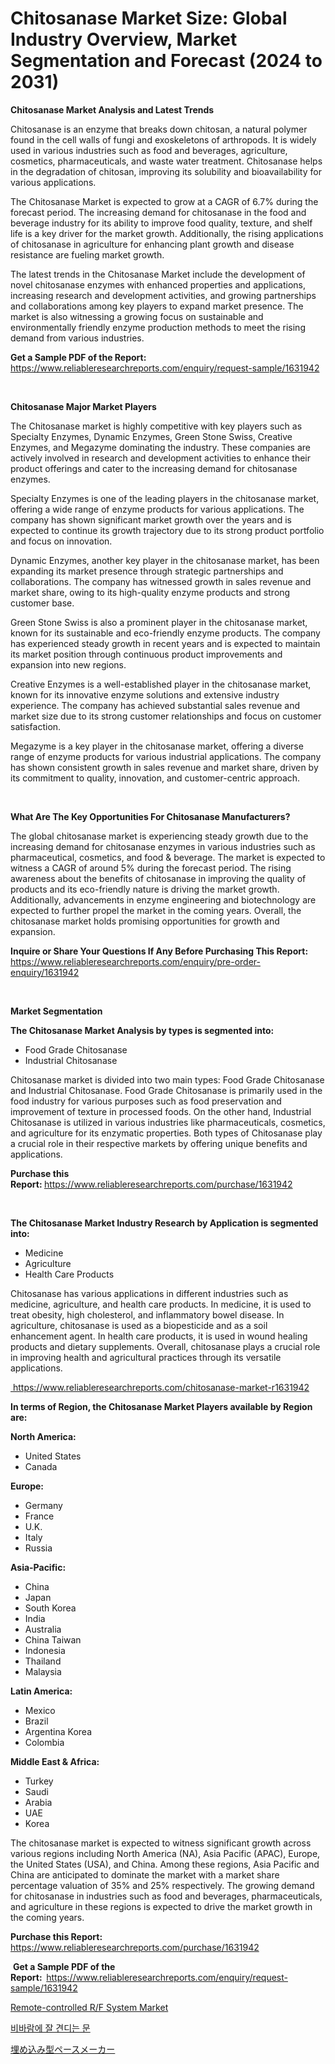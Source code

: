 <p><h1>Chitosanase Market Size: Global Industry Overview, Market Segmentation and Forecast (2024 to 2031)</h1></p><p><strong>Chitosanase Market Analysis and Latest Trends</strong></p>
<p><p>Chitosanase is an enzyme that breaks down chitosan, a natural polymer found in the cell walls of fungi and exoskeletons of arthropods. It is widely used in various industries such as food and beverages, agriculture, cosmetics, pharmaceuticals, and waste water treatment. Chitosanase helps in the degradation of chitosan, improving its solubility and bioavailability for various applications.</p><p>The Chitosanase Market is expected to grow at a CAGR of 6.7% during the forecast period. The increasing demand for chitosanase in the food and beverage industry for its ability to improve food quality, texture, and shelf life is a key driver for the market growth. Additionally, the rising applications of chitosanase in agriculture for enhancing plant growth and disease resistance are fueling market growth.</p><p>The latest trends in the Chitosanase Market include the development of novel chitosanase enzymes with enhanced properties and applications, increasing research and development activities, and growing partnerships and collaborations among key players to expand market presence. The market is also witnessing a growing focus on sustainable and environmentally friendly enzyme production methods to meet the rising demand from various industries.</p></p>
<p><strong>Get a Sample PDF of the Report:&nbsp;</strong> <a href="https://www.reliableresearchreports.com/enquiry/request-sample/1631942">https://www.reliableresearchreports.com/enquiry/request-sample/1631942</a></p>
<p>&nbsp;</p>
<p><strong>Chitosanase Major Market Players</strong></p>
<p><p>The Chitosanase market is highly competitive with key players such as Specialty Enzymes, Dynamic Enzymes, Green Stone Swiss, Creative Enzymes, and Megazyme dominating the industry. These companies are actively involved in research and development activities to enhance their product offerings and cater to the increasing demand for chitosanase enzymes.</p><p>Specialty Enzymes is one of the leading players in the chitosanase market, offering a wide range of enzyme products for various applications. The company has shown significant market growth over the years and is expected to continue its growth trajectory due to its strong product portfolio and focus on innovation.</p><p>Dynamic Enzymes, another key player in the chitosanase market, has been expanding its market presence through strategic partnerships and collaborations. The company has witnessed growth in sales revenue and market share, owing to its high-quality enzyme products and strong customer base.</p><p>Green Stone Swiss is also a prominent player in the chitosanase market, known for its sustainable and eco-friendly enzyme products. The company has experienced steady growth in recent years and is expected to maintain its market position through continuous product improvements and expansion into new regions.</p><p>Creative Enzymes is a well-established player in the chitosanase market, known for its innovative enzyme solutions and extensive industry experience. The company has achieved substantial sales revenue and market size due to its strong customer relationships and focus on customer satisfaction.</p><p>Megazyme is a key player in the chitosanase market, offering a diverse range of enzyme products for various industrial applications. The company has shown consistent growth in sales revenue and market share, driven by its commitment to quality, innovation, and customer-centric approach.</p></p>
<p>&nbsp;</p>
<p><strong>What Are The Key Opportunities For Chitosanase Manufacturers?</strong></p>
<p><p>The global chitosanase market is experiencing steady growth due to the increasing demand for chitosanase enzymes in various industries such as pharmaceutical, cosmetics, and food & beverage. The market is expected to witness a CAGR of around 5% during the forecast period. The rising awareness about the benefits of chitosanase in improving the quality of products and its eco-friendly nature is driving the market growth. Additionally, advancements in enzyme engineering and biotechnology are expected to further propel the market in the coming years. Overall, the chitosanase market holds promising opportunities for growth and expansion.</p></p>
<p><strong>Inquire or Share Your Questions If Any Before Purchasing This Report:</strong> <a href="https://www.reliableresearchreports.com/enquiry/pre-order-enquiry/1631942">https://www.reliableresearchreports.com/enquiry/pre-order-enquiry/1631942</a></p>
<p>&nbsp;</p>
<p><strong>Market Segmentation</strong></p>
<p><strong>The Chitosanase Market Analysis by types is segmented into:</strong></p>
<p><ul><li>Food Grade Chitosanase</li><li>Industrial Chitosanase</li></ul></p>
<p><p>Chitosanase market is divided into two main types: Food Grade Chitosanase and Industrial Chitosanase. Food Grade Chitosanase is primarily used in the food industry for various purposes such as food preservation and improvement of texture in processed foods. On the other hand, Industrial Chitosanase is utilized in various industries like pharmaceuticals, cosmetics, and agriculture for its enzymatic properties. Both types of Chitosanase play a crucial role in their respective markets by offering unique benefits and applications.</p></p>
<p><strong>Purchase this Report:&nbsp;</strong><a href="https://www.reliableresearchreports.com/purchase/1631942">https://www.reliableresearchreports.com/purchase/1631942</a></p>
<p>&nbsp;</p>
<p><strong>The Chitosanase Market Industry Research by Application is segmented into:</strong></p>
<p><ul><li>Medicine</li><li>Agriculture</li><li>Health Care Products</li></ul></p>
<p><p>Chitosanase has various applications in different industries such as medicine, agriculture, and health care products. In medicine, it is used to treat obesity, high cholesterol, and inflammatory bowel disease. In agriculture, chitosanase is used as a biopesticide and as a soil enhancement agent. In health care products, it is used in wound healing products and dietary supplements. Overall, chitosanase plays a crucial role in improving health and agricultural practices through its versatile applications.</p></p>
<p><a href="https://www.reliableresearchreports.com/chitosanase-market-r1631942">&nbsp;https://www.reliableresearchreports.com/chitosanase-market-r1631942</a></p>
<p><strong>In terms of Region, the Chitosanase Market Players available by Region are:</strong></p>
<p>
    <p> <strong> North America: </strong>
        <ul>
            <li>United States</li>
            <li>Canada</li>
        </ul>
        </p> 
    <p> <strong> Europe: </strong>
        <ul>
            <li>Germany</li>
            <li>France</li>
            <li>U.K.</li>
            <li>Italy</li>
            <li>Russia</li>
        </ul>
        </p> 
    <p> <strong> Asia-Pacific: </strong>
        <ul>
            <li>China</li>
            <li>Japan</li>
            <li>South Korea</li>
            <li>India</li>
            <li>Australia</li>
            <li>China Taiwan</li>
            <li>Indonesia</li>
            <li>Thailand</li>
            <li>Malaysia</li>
        </ul>
        </p> 
    <p> <strong> Latin America: </strong>
        <ul>
            <li>Mexico</li>
            <li>Brazil</li>
            <li>Argentina Korea</li>
            <li>Colombia</li>
        </ul>
        </p> 
    <p> <strong> Middle East & Africa: </strong>
        <ul>
            <li>Turkey</li>
            <li>Saudi</li>
            <li>Arabia</li>
            <li>UAE</li>
            <li>Korea</li>
        </ul>
    </p>
    </p>
<p><p>The chitosanase market is expected to witness significant growth across various regions including North America (NA), Asia Pacific (APAC), Europe, the United States (USA), and China. Among these regions, Asia Pacific and China are anticipated to dominate the market with a market share percentage valuation of 35% and 25% respectively. The growing demand for chitosanase in industries such as food and beverages, pharmaceuticals, and agriculture in these regions is expected to drive the market growth in the coming years.</p></p>
<p><strong>Purchase this Report: </strong><a href="https://www.reliableresearchreports.com/purchase/1631942">https://www.reliableresearchreports.com/purchase/1631942</a></p>
<p>&nbsp;<strong>Get a Sample PDF of the Report:&nbsp;&nbsp;</strong><a href="https://www.reliableresearchreports.com/enquiry/request-sample/1631942">https://www.reliableresearchreports.com/enquiry/request-sample/1631942</a></p>
<p><strong></strong></p>
<p><p><a href="https://github.com/IzaiahBartell/Market-Research-Report-List-2/blob/main/remote-controlled-rf-system-market.md">Remote-controlled R/F System Market</a></p><p><a href="https://github.com/lkwggful07722/Market-Research-Report-List-3/blob/main/44055043305.md">비바람에 잘 견디는 문</a></p><p><a href="https://github.com/ycmtqqhvk3273/Market-Research-Report-List-3/blob/main/3007077193245.md">埋め込み型ペースメーカー</a></p></p>
